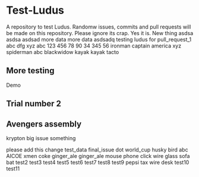 # Test-Ludus
A repository to test Ludus. Randomw issues, commits and pull requests will be made on this repository. Please ignore its crap. Yes it is.
New thing
asdsa
asdsa
asdsad
more data
more data
asdsadq
testing ludus for pull_request_1
abc
dfg
xyz
abc
123
456
78
90
34
345
56
ironman
captain america
xyz
spiderman
abc
blackwidow
kayak
kayak
tacto

## More testing
Demo
## Trial number 2

## Avengers assembly
krypton
big issue
something


please add this change
test_data
final_issue
dot
world_cup
husky
bird
abc
AICOE
xmen
coke
ginger_ale
ginger_ale
mouse
phone
click
wire
glass
sofa
bat
test2
test3
test4
test5
test6
test7
test8
test9
pepsi
tax
wire
desk
test10
test11
